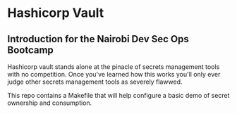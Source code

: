 # Hashicorp Vault 
## Introduction for the Nairobi Dev Sec Ops Bootcamp

Hashicorp vault stands alone at the pinacle of secrets management tools with no competition. Once you've learned how this works you'll only ever judge other secrets management tools as severely flawwed.


This repo contains a Makefile that will help configure a basic demo of secret ownership and consumption.
